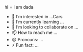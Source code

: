hi = I am dada
- 👀 I’m interested in ...Cars
- 🌱 I’m currently learning ...
- 💞️ I’m looking to collaborate on ...
- 📫 How to reach me ...
- 😄 Pronouns: ...
- ⚡ Fun fact: ...

<!---
Dadabahi/Dadabahi is a ✨ special ✨ repository because its `README.md` (this file) appears on your GitHub profile.
You can click the Preview link to take a look at your changes.
--->
